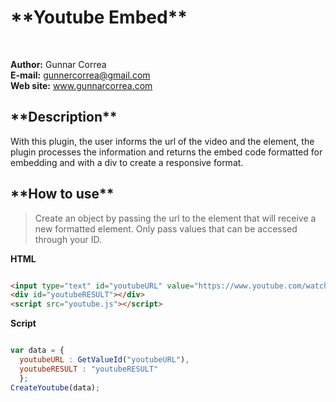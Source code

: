 <h1>**Youtube Embed**</h1><br>

**Author:** Gunnar Correa<br>
**E-mail:** gunnercorrea@gmail.com<br>
**Web site:** www.gunnarcorrea.com<br>

<h2>**Description**</h2>

With this plugin, the user informs the url of the video and the element, the plugin processes the information and returns the embed code formatted for embedding and with a div to create a responsive format.

<h2>**How to use**</h2>

> Create an object by passing the url to the element that will receive a new formatted element. Only pass values that can be accessed through your ID.

**HTML**

```html

<input type="text" id="youtubeURL" value="https://www.youtube.com/watch?v=R7y9xl3ENec" /> 
<div id="youtubeRESULT"></div>
<script src="youtube.js"></script>
```

**Script**<br>

```javascript

var data = {
  youtubeURL : GetValueId("youtubeURL"),
  youtubeRESULT : "youtubeRESULT"
  };
CreateYoutube(data);
  
```
